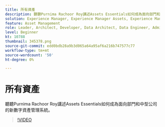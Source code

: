```yaml
---
title: 所有資產
description: 聽聽Purnima Rachoor Roy講述Assets Essentials如何成為面向部門和中型公司的新數字資產管理系統。
solution: Experience Manager, Experience Manager Assets, Experience Manager as a Cloud Service
feature: Asset Management
role: Leader, Architect, Developer, Data Architect, Data Engineer, Admin, User
level: Beginner
kt: 10788
thumbnail: 345378.png
source-git-commit: edd0bdb28a9b3d065a64a95af6a216b747577c77
workflow-type: tm+mt
source-wordcount: '50'
ht-degree: 0%

---
```



# 所有資產

聽聽Purnima Rachoor Roy講述Assets Essentials如何成為面向部門和中型公司的新數字資產管理系統。

>[!VIDEO](https://video.tv.adobe.com/v/345378/?quality=12&learn=on)
